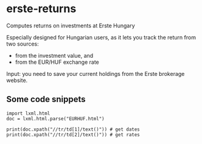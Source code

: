 # erste-returns
Computes returns on investments at Erste Hungary

Especially designed for Hungarian users, as it lets you track the return from two sources:
- from the investment value, and
- from the EUR/HUF exchange rate

Input: you need to save your current holdings from the Erste brokerage website.

## Some code snippets

```
import lxml.html
doc = lxml.html.parse("EURHUF.html")

print(doc.xpath("//tr/td[1]/text()")) # get dates
print(doc.xpath("//tr/td[2]/text()")) # get rates
```

